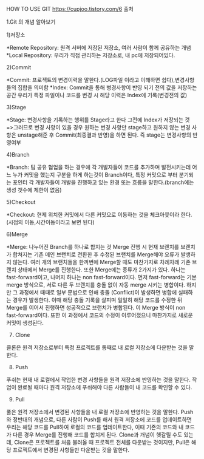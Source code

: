HOW TO USE GIT
https://cupjoo.tistory.com/6 출처

1.Git 의 개념 알아보기

1)저장소

*Remote Repository: 원격 서버에 저장된 저장소, 여러 사람이 함께 공유하는 개념 *Local Repository: 우리가 직접 관리하는 저장소로, 내 pc에 저장되어있다.

2)Commit

*Commit: 프로젝트의 변경이력을 말한다.(LOG파일 이라고 이해하면 쉽다),변경사항들의 집합을 의미함 *Index: Commit을 통해 병경사항이 반영 되기 전의 값을 저장하는 공간 우리가 특정 파일이나 코드를 변경 시 해당 이력은 Index에 기록(변경전의 값)

3)Stage

*Stage: 변경사항을 기록하는 행위를 Stage라고 한다 그전에 Index가 저장되는 것 =>그러므로 변경 사항이 있을 경우 원하는 변경 사항만 stage하고 원하지 않는 변경 사항은 unstage해준 후 Commit(최종결과 반영)을 하면 된다. 즉 stage는 변경사항의 반영여부

4)Branch

*Branch: 팀 공유 협업을 하는 경우에 각 개발자들이 코드를 추가하며 발전시키는데 어느 누가 커밋을 했는지 구분을 하게 하는것이 Branch이다, 특정 커밋으로 부터 분기되는 포인터 각 개발자들이 개발을 진행하고 있는 환경 또는 흐름을 말한다.(branch에는 생성 갯수에 제한이 없음)

5)Checkout

*Checkout: 현제 위치한 커밋에서 다른 커밋으로 이동하는 것을 체크아웃이라 한다.(시점의 이동,시간이동이라고 보면 된다)

6)Merge

*Merge: 나누어진 Branch를 하나로 합지는 것 Merge 진행 시 현재 브랜치를 브랜치가 합쳐지는 기존 메인 브랜치로 전환한 후 수정된 브랜치를 Merge해야 오류가 발생하지 않는다. 여러 개의 브랜치들을 한꺼번에 Merge할 때도 마찬가지로 차례차례 기존 브랜치 상태에서 Merge를 진행한다. 또한 Merge에는 종류가 2가지가 있다. 하나는 fast-forward이고, 나머지 하나는 non fast-forward이다. 먼저 fast-forward는 기본 merge 방식으로, 서로 다른 두 브랜치를 충돌 없이 자동 merge 시키는 병합이다. 하지만 그 과정에서 때때로 일부 문법으로 인해 충돌 (Conflict)이 발생하면 병합에 실패하는 경우가 발생한다. 이때 해당 충돌 기록을 살피며 일일히 해당 코드를 수정한 뒤 Merge를 이어서 진행하면 성공적으로 브랜치가 병합된다. 이 Merge 방식이 non fast-forward이다. 또한 이 과정에서 코드의 수정이 이루어졌으니 마찬가지로 새로운 커밋이 생성된다.

7) Clone

클론은 원격 저장소로부터 특정 프로젝트를 통째로 내 로컬 저장소에 다운받는 것을 말한다.

8) Push

푸쉬는 현재 내 로컬에서 작업한 변경 사항들을 원격 저장소에 반영하는 것을 말한다. 작업이 완료될 때마다 원격 저장소에 푸쉬해야 다른 사람들이 내 코드를 확인할 수 있다.

9) Pull

풀은 원격 저장소에서 변경된 사항들을 내 로컬 저장소에 반영하는 것을 말한다. Push와 정반대의 개념으로, 다른 사람이 Push를 해서 원격 저장소에 코드를 업데이트하면 우리는 해당 코드를 Pull하여 로컬의 코드를 업데이트한다, 이때 기존의 코드와 내 코드가 다른 경우 Merge를 진행해 코드를 합치게 된다. Clone과 개념이 헷갈릴 수도 있는데, Clone은 프로젝트를 처음 불러올 때 프로젝트 전체를 다운받는 것이지만, Pull은 해당 프로젝트에서 변경된 사항들만 다운받는 것을 말한다.
